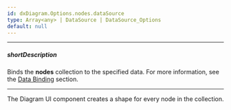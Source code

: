 ```yaml
---
id: dxDiagram.Options.nodes.dataSource
type: Array<any> | DataSource | DataSource_Options
default: null
---
```

---
##### shortDescription
Binds the **nodes** collection to the specified data. For more information, see the [Data Binding](/concepts/05%20Widgets/Diagram/10%20Data%20Binding '/Documentation/Guide/UI_Components/Diagram/Data_Binding/') section.

---
The Diagram UI component creates a shape for every node in the collection.